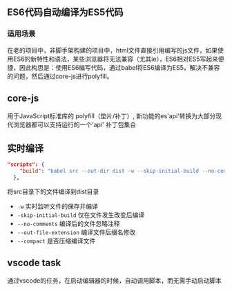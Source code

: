 ## ES6代码自动编译为ES5代码

### 适用场景  

在老的项目中，非脚手架构建的项目中，html文件直接引用编写的js文件，如果使用ES6的新特性和语法，某些浏览器将无法兼容（尤其ie），ES6相对ES5写起来便捷，因此构思是：使用ES6编写代码，通过babel将ES6编译为ES5，解决不兼容的问题，然后通过core-js进行polyfill。

## core-js

用于JavaScript标准库的 polyfill（垫片/补丁）, 新功能的es'api'转换为大部分现代浏览器都可以支持运行的一个'api' 补丁包集合

## 实时编译

```json
"scripts": {
    "build": "babel src --out-dir dist -w --skip-initial-build --no-comments --out-file-extension .c.js --compact true"
  },
```

将src目录下的文件编译到dist目录

- `-w`  实时监听文件的保存并编译
- `-skip-initial-build` 仅在文件发生改变后编译
- `--no-comments`   编译后的文件忽略注释
- `--out-file-extension`  编译文件后缀名修改
- `--compact`   是否压缩编译文件

## vscode task

通过vscode的任务，在启动编辑器的时候，自动调用脚本，而无需手动启动脚本
